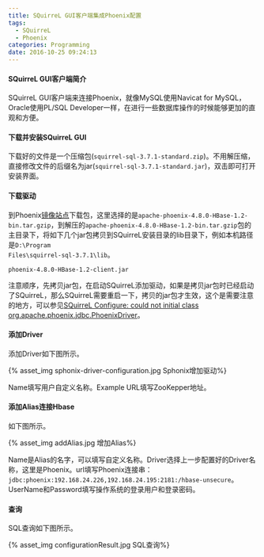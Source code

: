 ```yaml
---
title: SQuirreL GUI客户端集成Phoenix配置
tags:
  - SQuirreL
  - Phoenix
categories: Programming
date: 2016-10-25 09:24:13
---
```


#### SQuirreL GUI客户端简介

SQuirreL GUI客户端来连接Phoenix，就像MySQL使用Navicat for MySQL，Oracle使用PL/SQL Developer一样，在进行一些数据库操作的时候能够更加的直观和方便。

<!-- more -->

#### 下载并安装SQuirreL GUI

下载好的文件是一个压缩包(`squirrel-sql-3.7.1-standard.zip`)。不用解压缩，直接修改文件的后缀名为jar(`squirrel-sql-3.7.1-standard.jar`)，双击即可打开安装界面。

#### 下载驱动

到Phoenix[镜像站点](http://www.apache.org/dyn/closer.lua/phoenix/)下载包，这里选择的是<code>apache-phoenix-4.8.0-HBase-1.2-bin.tar.gzip</code>，到解压的<code>apache-phoenix-4.8.0-HBase-1.2-bin.tar.gzip</code>包的主目录下，将如下几个jar包拷贝到SQuirreL安装目录的lib目录下，例如本机路径是<code>D:\Program Files\squirrel-sql-3.7.1\lib</code>。

```
phoenix-4.8.0-HBase-1.2-client.jar
```

注意顺序，先拷贝jar包，在启动SQuirreL添加驱动，如果是拷贝jar包时已经启动了SQuirreL，那么SQuirreL需要重启一下，拷贝的jar包才生效，这个是需要注意的地方，可以参见[SQuirreL Configure: could not initial class org.apache.phoenix.jdbc.PhoenixDriver](http://stackoverflow.com/questions/40215921/squirrel-configure-could-not-initial-class-org-apache-phoenix-jdbc-phoenixdrive/40225765#40225765)。

#### 添加Driver

添加Driver如下图所示。

{% asset_img sphonix-driver-configuration.jpg Sphonix增加驱动%}

Name填写用户自定义名称。Example URL填写ZooKepper地址。

#### 添加Alias连接Hbase

如下图所示。

{% asset_img addAlias.jpg 增加Alias%}

Name是Alias的名字，可以填写自定义名称。Driver选择上一步配置好的Driver名称，这里是Phoenix。url填写Phoenix连接串：`jdbc:phoenix:192.168.24.226,192.168.24.195:2181:/hbase-unsecure`。UserName和Password填写操作系统的登录用户和登录密码。

#### 查询

SQL查询如下图所示。

{% asset_img configurationResult.jpg SQL查询%}


